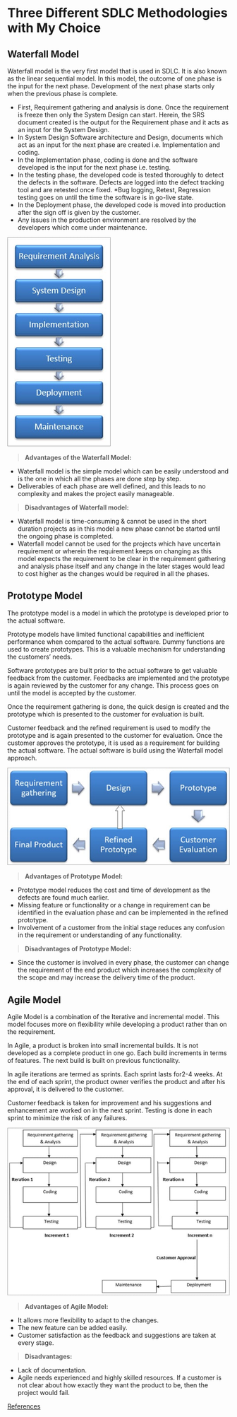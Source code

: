 # Three Different SDLC Methodologies with My Choice
## **Waterfall Model**
Waterfall model is the very first model that is used in SDLC. It is also known as the linear sequential model.
In this model, the outcome of one phase is the input for the next phase. Development of the next phase starts only when the previous phase is complete.
* First, Requirement gathering and analysis is done. Once the requirement is freeze then only the System Design can start. Herein, the SRS document created is the output for the Requirement phase and it acts as an input for the System Design.
* In System Design Software architecture and Design, documents which act as an input for the next phase are created i.e. Implementation and coding.
* In the Implementation phase, coding is done and the software developed is the input for the next phase i.e. testing.
* In the testing phase, the developed code is tested thoroughly to detect the defects in the software. Defects are logged into the defect tracking tool and are retested once fixed. *Bug logging, Retest, Regression testing goes on until the time the software is in go-live state.
* In the Deployment phase, the developed code is moved into production after the sign off is given by the customer.
* Any issues in the production environment are resolved by the developers which come under maintenance.

![Image](https://github.com/afk95/GMT-456/blob/main/SDLC_Models_img/Waterfall-Model-1.jpg?raw=true)

> **Advantages of the Waterfall Model:**

- Waterfall model is the simple model which can be easily understood and is the one in which all the phases are done step by step.
- Deliverables of each phase are well defined, and this leads to no complexity and makes the project easily manageable.

> **Disadvantages of Waterfall model:**

- Waterfall model is time-consuming & cannot be used in the short duration projects as in this model a new phase cannot be started until the ongoing phase is completed.
- Waterfall model cannot be used for the projects which have uncertain requirement or wherein the requirement keeps on changing as this model expects the requirement to be clear in the requirement gathering and analysis phase itself and any change in the later stages would lead to cost higher as the changes would be required in all the phases.

## Prototype Model
The prototype model is a model in which the prototype is developed prior to the actual software.

Prototype models have limited functional capabilities and inefficient performance when compared to the actual software. Dummy functions are used to create prototypes. This is a valuable mechanism for understanding the customers’ needs.

Software prototypes are built prior to the actual software to get valuable feedback from the customer. Feedbacks are implemented and the prototype is again reviewed by the customer for any change. This process goes on until the model is accepted by the customer.

Once the requirement gathering is done, the quick design is created and the prototype which is presented to the customer for evaluation is built.

Customer feedback and the refined requirement is used to modify the prototype and is again presented to the customer for evaluation. Once the customer approves the prototype, it is used as a requirement for building the actual software. The actual software is build using the Waterfall model approach.

![Image](https://github.com/afk95/GMT-456/blob/main/SDLC_Models_img/Prototype-Model.jpg?raw=true)

> **Advantages of Prototype Model:**

- Prototype model reduces the cost and time of development as the defects are found much earlier.
- Missing feature or functionality or a change in requirement can be identified in the evaluation phase and can be implemented in the refined prototype.
- Involvement of a customer from the initial stage reduces any confusion in the requirement or understanding of any functionality.

> **Disadvantages of Prototype Model:**

- Since the customer is involved in every phase, the customer can change the requirement of the end product which increases the complexity of the scope and may increase the delivery time of the product.

## Agile Model

Agile Model is a combination of the Iterative and incremental model. This model focuses more on flexibility while developing a product rather than on the requirement.

In Agile, a product is broken into small incremental builds. It is not developed as a complete product in one go. Each build increments in terms of features. The next build is built on previous functionality.

In agile iterations are termed as sprints. Each sprint lasts for2-4 weeks. At the end of each sprint, the product owner verifies the product and after his approval, it is delivered to the customer.

Customer feedback is taken for improvement and his suggestions and enhancement are worked on in the next sprint. Testing is done in each sprint to minimize the risk of any failures.

![Image](https://github.com/afk95/GMT-456/blob/main/SDLC_Models_img/Agile-Model.jpg?raw=true)

> **Advantages of Agile Model:**

- It allows more flexibility to adapt to the changes.
- The new feature can be added easily.
- Customer satisfaction as the feedback and suggestions are taken at every stage.

> **Disadvantages:**

- Lack of documentation.
- Agile needs experienced and highly skilled resources.
If a customer is not clear about how exactly they want the product to be, then the project would fail.



[References](https://www.softwaretestinghelp.com/software-development-life-cycle-sdlc/)
